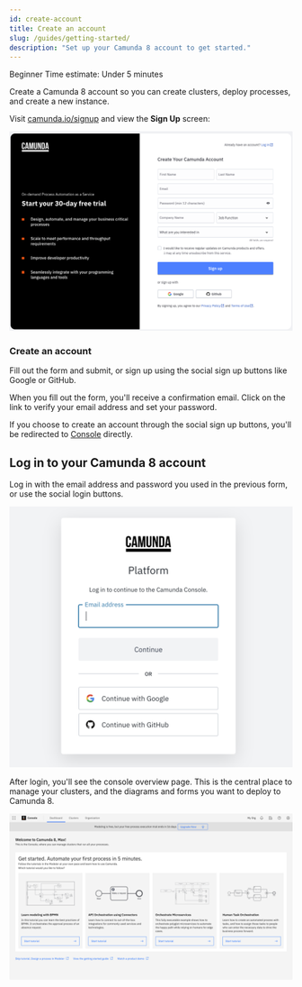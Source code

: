 ```yaml
---
id: create-account
title: Create an account
slug: /guides/getting-started/
description: "Set up your Camunda 8 account to get started."
---
```


<span class="badge badge--beginner">Beginner</span>
<span class="badge badge--medium">Time estimate: Under 5 minutes</span>

Create a Camunda 8 account so you can create clusters, deploy processes, and create a new instance.

Visit [camunda.io/signup](https://signup.camunda.com/accounts?utm_source=docs.camunda.io&utm_medium=referral) and view the **Sign Up** screen:

![signup](./img/signup.png)

### Create an account

Fill out the form and submit, or sign up using the social sign up buttons like Google or GitHub.

When you fill out the form, you'll receive a confirmation email. Click on the link to verify your email address and set your password.

If you choose to create an account through the social sign up buttons, you'll be redirected to [Console](../components/console/introduction-to-console.md) directly.

## Log in to your Camunda 8 account

Log in with the email address and password you used in the previous form, or use the social login buttons.

![login](./img/login.png)

After login, you'll see the console overview page. This is the central place to manage your clusters, and the diagrams and forms you want to deploy to Camunda 8.

![overview-home](./img/home.png)
